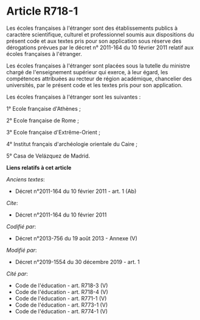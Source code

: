 # Article R718-1

Les écoles françaises à l'étranger sont des établissements publics à caractère scientifique, culturel et professionnel soumis
aux dispositions du présent code et aux textes pris pour son application sous réserve des dérogations prévues par le décret
n° 2011-164 du 10 février 2011 relatif aux écoles françaises à l'étranger.

Les écoles françaises à l'étranger sont placées sous la tutelle du ministre chargé de l'enseignement supérieur qui exerce, à
leur égard, les compétences attribuées au recteur de région académique, chancelier des universités, par le présent code et
les textes pris pour son application.

Les écoles françaises à l'étranger sont les suivantes :

1° Ecole française d'Athènes ;

2° Ecole française de Rome ;

3° Ecole française d'Extrême-Orient ;

4° Institut français d'archéologie orientale du Caire ;

5° Casa de Velázquez de Madrid.

**Liens relatifs à cet article**

_Anciens textes_:

  - Décret n°2011-164 du 10 février 2011 - art. 1 (Ab)

_Cite_:

  - Décret n°2011-164 du 10 février 2011

_Codifié par_:

  - Décret n°2013-756 du 19 août 2013 -  Annexe (V)

_Modifié par_:

  - Décret n°2019-1554 du 30 décembre 2019 - art. 1

_Cité par_:

  - Code de l'éducation - art. R718-3 (V)
  - Code de l'éducation - art. R718-4 (V)
  - Code de l'éducation - art. R771-1 (V)
  - Code de l'éducation - art. R773-1 (V)
  - Code de l'éducation - art. R774-1 (V)
